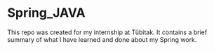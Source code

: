 # Spring_JAVA
This repo was created for my internship at Tübitak. It contains a brief summary of what I have learned and done about my Spring work.
